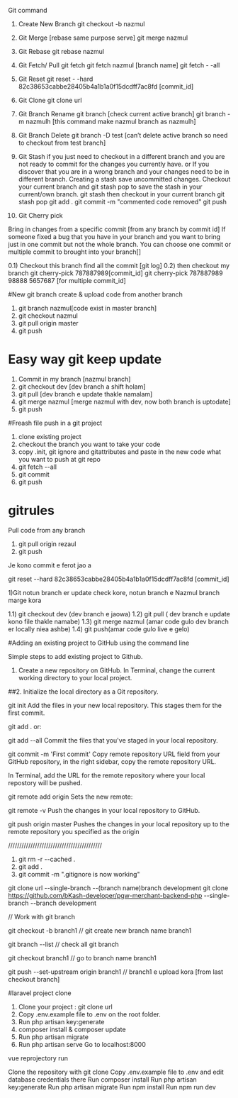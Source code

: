 Git command

1) Create New Branch
git checkout -b nazmul

2) Git Merge [rebase same purpose serve]
git merge nazmul

3) Git Rebase
git rebase nazmul

4) Git Fetch/ Pull
git fetch
git fetch nazmul [branch name]
git fetch - -all

5) Git Reset
git reset - -hard 82c38653cabbe28405b4a1b1a0f15dcdff7ac8fd [commit_id]

6) Git Clone
git clone url

7) Git Branch Rename
git branch [check current active branch]
git branch -m nazmulh [this command make nazmul branch as nazmulh]

8) Git Branch Delete
git branch -D test [can’t delete active branch so need to checkout from test branch]

9) Git Stash
if you just need to checkout in a different branch and you are not ready to commit for the changes you currently have.
or If you discover that you are in a wrong branch and your changes need to be in different branch.
Creating a stash save uncommitted changes. Checkout your current branch and git stash pop to save the stash in your current/own branch.
git stash
then checkout in your current branch
git stash pop
git add .
git commit -m "commented code removed"
git push

10) Git Cherry pick

Bring in changes from a specific commit [from any branch by commit id]
If someone fixed a bug that you have in your branch and you want to bring just in one commit but not the whole branch.
You can choose one commit or multiple commit to brought into your branch[]

0.1) Checkout this branch find all the commit [git log] 
0.2) then checkout my branch
git cherry-pick 787887989[commit_id]
git cherry-pick 787887989 98888 5657687 [for multiple commit_id]










#New git branch create & upload code from another branch

1) git branch nazmul[code exist in master branch]
2) git checkout nazmul
3) git pull origin master
4) git push

# Easy way git keep update
1) Commit in my branch [nazmul branch]
2) git checkout dev [dev branch a shift holam]
3) git pull [dev branch e update thakle namalam]
4) git merge nazmul [merge nazmul with dev, now both branch is uptodate]
5) git push

#Freash file push in a git project

1) clone existing project
2) checkout the branch you want to take your code
3) copy .init, git ignore and gitattributes and paste in the new code what you want to push at git repo
4) git fetch --all
5) git commit
6) git push


# gitrules

Pull code from any branch
<!--amar branch e theke rezaul branch er update code amar branch e namano  -->
<!--amar branch e thekei  -->
1) git pull origin rezaul
2) git push

Je kono commit e ferot jao a

git reset --hard 82c38653cabbe28405b4a1b1a0f15dcdff7ac8fd  [commit_id]

1)Git notun branch er update check kore, notun branch e Nazmul branch marge kora

1.1) git checkout dev (dev branch e jaowa)
1.2) git pull ( dev branch e update kono file thakle namabe)
1.3) git merge nazmul (amar code gulo dev branch er locally niea ashbe)
1.4) git push(amar code gulo live e gelo)


#Adding an existing project to GitHub using the command line

Simple steps to add existing project to Github.

1. Create a new repository on GitHub.
In Terminal, change the current working directory to your local project.

##2. Initialize the local directory as a Git repository.

git init
Add the files in your new local repository. This stages them for the first commit.

git add .
or:

git add --all
Commit the files that you've staged in your local repository.

git commit -m 'First commit'
Copy remote repository URL field from your GitHub repository, in the right sidebar, copy the remote repository URL.

In Terminal, add the URL for the remote repository where your local repostory will be pushed.

git remote add origin <remote repository URL>
Sets the new remote:

git remote -v
Push the changes in your local repository to GitHub.

git push origin master
Pushes the changes in your local repository up to the remote repository you specified as the origin

//////////////////////////////////////////
  
1) git rm -r --cached .
2) git add .
3) git commit -m ".gitignore is now working"

git clone url --single-branch --(branch name)branch development 
git clone https://github.com/bKash-developer/pgw-merchant-backend-php --single-branch --branch development 

  
// Work with git branch
  
git checkout -b branch1  // git create new branch name branch1
  
git branch --list // check all git branch 
  
git checkout branch1 // go to branch name branch1

git push --set-upstream origin branch1 // branch1 e upload kora [from last checkout branch]
  
#laravel project clone

1) Clone your project : git clone url
2) Copy .env.example file to .env on the root folder. 
3) Run php artisan key:generate
4) composer install & composer update
4) Run php artisan migrate
5) Run php artisan serve
Go to localhost:8000


vue reprojectory run

Clone the repository with git clone
Copy .env.example file to .env and edit database credentials there
Run composer install
Run php artisan key:generate
Run php artisan migrate
Run npm install
Run npm run dev


